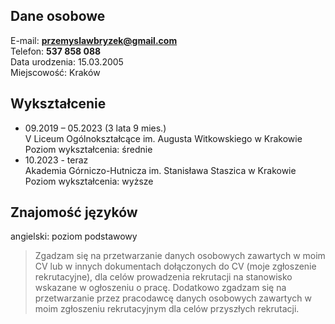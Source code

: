 ## Dane osobowe
E-mail: **przemyslawbryzek@gmail.com**  <br />
Telefon: **537 858 088**  <br />
Data urodzenia: 15.03.2005  <br />
Miejscowość: Kraków
## Wykształcenie
* 09.2019 – 05.2023 (3 lata 9 mies.) <br />
    V Liceum Ogólnokształcące im. Augusta Witkowskiego w Krakowie <br />
    Poziom wykształcenia: średnie
* 10.2023 - teraz <br />
    Akademia Górniczo-Hutnicza im. Stanisława Staszica w Krakowie <br />
    Poziom wykształcenia: wyższe
## Znajomość języków
angielski: poziom podstawowy
> Zgadzam się na przetwarzanie danych osobowych zawartych w moim CV lub w innych dokumentach dołączonych do CV (moje zgłoszenie rekrutacyjne), dla celów prowadzenia rekrutacji na stanowisko wskazane w ogłoszeniu o pracę. Dodatkowo zgadzam się na przetwarzanie przez pracodawcę danych osobowych zawartych w moim zgłoszeniu rekrutacyjnym dla celów przyszłych rekrutacji.
